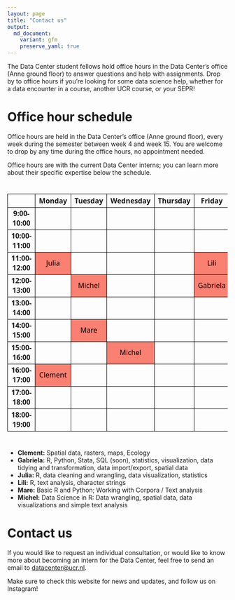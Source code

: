 ```yaml
---
layout: page
title: "Contact us"
output:
  md_document:
    variant: gfm
    preserve_yaml: true
---
```


The Data Center student fellows hold office hours in the Data Center’s
office (Anne ground floor) to answer questions and help with
assignments. Drop by to office hours if you’re looking for some data
science help, whether for a data encounter in a course, another UCR
course, or your SEPR!

# Office hour schedule

Office hours are held in the Data Center’s office (Anne ground floor),
every week during the semester between week 4 and week 15. You are
welcome to drop by any time during the office hours, no appointment
needed.

Office hours are with the current Data Center interns; you can learn
more about their specific expertise below the schedule.

<div id="vtuhcmfprl" style="padding-left:0px;padding-right:0px;padding-top:10px;padding-bottom:10px;overflow-x:auto;overflow-y:auto;width:auto;height:auto;">
<style>#vtuhcmfprl table {
  font-family: system-ui, 'Segoe UI', Roboto, Helvetica, Arial, sans-serif, 'Apple Color Emoji', 'Segoe UI Emoji', 'Segoe UI Symbol', 'Noto Color Emoji';
  -webkit-font-smoothing: antialiased;
  -moz-osx-font-smoothing: grayscale;
}
&#10;#vtuhcmfprl thead, #vtuhcmfprl tbody, #vtuhcmfprl tfoot, #vtuhcmfprl tr, #vtuhcmfprl td, #vtuhcmfprl th {
  border-style: none;
}
&#10;#vtuhcmfprl p {
  margin: 0;
  padding: 0;
}
&#10;#vtuhcmfprl .gt_table {
  display: table;
  border-collapse: collapse;
  line-height: normal;
  margin-left: auto;
  margin-right: auto;
  color: #333333;
  font-size: 16px;
  font-weight: normal;
  font-style: normal;
  background-color: #FFFFFF;
  width: auto;
  border-top-style: solid;
  border-top-width: 2px;
  border-top-color: #A8A8A8;
  border-right-style: none;
  border-right-width: 2px;
  border-right-color: #D3D3D3;
  border-bottom-style: solid;
  border-bottom-width: 2px;
  border-bottom-color: #A8A8A8;
  border-left-style: none;
  border-left-width: 2px;
  border-left-color: #D3D3D3;
}
&#10;#vtuhcmfprl .gt_caption {
  padding-top: 4px;
  padding-bottom: 4px;
}
&#10;#vtuhcmfprl .gt_title {
  color: #333333;
  font-size: 125%;
  font-weight: initial;
  padding-top: 4px;
  padding-bottom: 4px;
  padding-left: 5px;
  padding-right: 5px;
  border-bottom-color: #FFFFFF;
  border-bottom-width: 0;
}
&#10;#vtuhcmfprl .gt_subtitle {
  color: #333333;
  font-size: 85%;
  font-weight: initial;
  padding-top: 3px;
  padding-bottom: 5px;
  padding-left: 5px;
  padding-right: 5px;
  border-top-color: #FFFFFF;
  border-top-width: 0;
}
&#10;#vtuhcmfprl .gt_heading {
  background-color: #FFFFFF;
  text-align: center;
  border-bottom-color: #FFFFFF;
  border-left-style: none;
  border-left-width: 1px;
  border-left-color: #D3D3D3;
  border-right-style: none;
  border-right-width: 1px;
  border-right-color: #D3D3D3;
}
&#10;#vtuhcmfprl .gt_bottom_border {
  border-bottom-style: solid;
  border-bottom-width: 2px;
  border-bottom-color: #D3D3D3;
}
&#10;#vtuhcmfprl .gt_col_headings {
  border-top-style: solid;
  border-top-width: 2px;
  border-top-color: #D3D3D3;
  border-bottom-style: solid;
  border-bottom-width: 2px;
  border-bottom-color: #D3D3D3;
  border-left-style: none;
  border-left-width: 1px;
  border-left-color: #D3D3D3;
  border-right-style: none;
  border-right-width: 1px;
  border-right-color: #D3D3D3;
}
&#10;#vtuhcmfprl .gt_col_heading {
  color: #333333;
  background-color: #FFFFFF;
  font-size: 100%;
  font-weight: normal;
  text-transform: inherit;
  border-left-style: none;
  border-left-width: 1px;
  border-left-color: #D3D3D3;
  border-right-style: none;
  border-right-width: 1px;
  border-right-color: #D3D3D3;
  vertical-align: bottom;
  padding-top: 5px;
  padding-bottom: 6px;
  padding-left: 5px;
  padding-right: 5px;
  overflow-x: hidden;
}
&#10;#vtuhcmfprl .gt_column_spanner_outer {
  color: #333333;
  background-color: #FFFFFF;
  font-size: 100%;
  font-weight: normal;
  text-transform: inherit;
  padding-top: 0;
  padding-bottom: 0;
  padding-left: 4px;
  padding-right: 4px;
}
&#10;#vtuhcmfprl .gt_column_spanner_outer:first-child {
  padding-left: 0;
}
&#10;#vtuhcmfprl .gt_column_spanner_outer:last-child {
  padding-right: 0;
}
&#10;#vtuhcmfprl .gt_column_spanner {
  border-bottom-style: solid;
  border-bottom-width: 2px;
  border-bottom-color: #D3D3D3;
  vertical-align: bottom;
  padding-top: 5px;
  padding-bottom: 5px;
  overflow-x: hidden;
  display: inline-block;
  width: 100%;
}
&#10;#vtuhcmfprl .gt_spanner_row {
  border-bottom-style: hidden;
}
&#10;#vtuhcmfprl .gt_group_heading {
  padding-top: 8px;
  padding-bottom: 8px;
  padding-left: 5px;
  padding-right: 5px;
  color: #333333;
  background-color: #FFFFFF;
  font-size: 100%;
  font-weight: initial;
  text-transform: inherit;
  border-top-style: solid;
  border-top-width: 2px;
  border-top-color: #D3D3D3;
  border-bottom-style: solid;
  border-bottom-width: 2px;
  border-bottom-color: #D3D3D3;
  border-left-style: none;
  border-left-width: 1px;
  border-left-color: #D3D3D3;
  border-right-style: none;
  border-right-width: 1px;
  border-right-color: #D3D3D3;
  vertical-align: middle;
  text-align: left;
}
&#10;#vtuhcmfprl .gt_empty_group_heading {
  padding: 0.5px;
  color: #333333;
  background-color: #FFFFFF;
  font-size: 100%;
  font-weight: initial;
  border-top-style: solid;
  border-top-width: 2px;
  border-top-color: #D3D3D3;
  border-bottom-style: solid;
  border-bottom-width: 2px;
  border-bottom-color: #D3D3D3;
  vertical-align: middle;
}
&#10;#vtuhcmfprl .gt_from_md > :first-child {
  margin-top: 0;
}
&#10;#vtuhcmfprl .gt_from_md > :last-child {
  margin-bottom: 0;
}
&#10;#vtuhcmfprl .gt_row {
  padding-top: 8px;
  padding-bottom: 8px;
  padding-left: 5px;
  padding-right: 5px;
  margin: 10px;
  border-top-style: solid;
  border-top-width: 1px;
  border-top-color: #D3D3D3;
  border-left-style: none;
  border-left-width: 1px;
  border-left-color: #D3D3D3;
  border-right-style: none;
  border-right-width: 1px;
  border-right-color: #D3D3D3;
  vertical-align: middle;
  overflow-x: hidden;
}
&#10;#vtuhcmfprl .gt_stub {
  color: #333333;
  background-color: #FFFFFF;
  font-size: 100%;
  font-weight: initial;
  text-transform: inherit;
  border-right-style: solid;
  border-right-width: 2px;
  border-right-color: #D3D3D3;
  padding-left: 5px;
  padding-right: 5px;
}
&#10;#vtuhcmfprl .gt_stub_row_group {
  color: #333333;
  background-color: #FFFFFF;
  font-size: 100%;
  font-weight: initial;
  text-transform: inherit;
  border-right-style: solid;
  border-right-width: 2px;
  border-right-color: #D3D3D3;
  padding-left: 5px;
  padding-right: 5px;
  vertical-align: top;
}
&#10;#vtuhcmfprl .gt_row_group_first td {
  border-top-width: 2px;
}
&#10;#vtuhcmfprl .gt_row_group_first th {
  border-top-width: 2px;
}
&#10;#vtuhcmfprl .gt_summary_row {
  color: #333333;
  background-color: #FFFFFF;
  text-transform: inherit;
  padding-top: 8px;
  padding-bottom: 8px;
  padding-left: 5px;
  padding-right: 5px;
}
&#10;#vtuhcmfprl .gt_first_summary_row {
  border-top-style: solid;
  border-top-color: #D3D3D3;
}
&#10;#vtuhcmfprl .gt_first_summary_row.thick {
  border-top-width: 2px;
}
&#10;#vtuhcmfprl .gt_last_summary_row {
  padding-top: 8px;
  padding-bottom: 8px;
  padding-left: 5px;
  padding-right: 5px;
  border-bottom-style: solid;
  border-bottom-width: 2px;
  border-bottom-color: #D3D3D3;
}
&#10;#vtuhcmfprl .gt_grand_summary_row {
  color: #333333;
  background-color: #FFFFFF;
  text-transform: inherit;
  padding-top: 8px;
  padding-bottom: 8px;
  padding-left: 5px;
  padding-right: 5px;
}
&#10;#vtuhcmfprl .gt_first_grand_summary_row {
  padding-top: 8px;
  padding-bottom: 8px;
  padding-left: 5px;
  padding-right: 5px;
  border-top-style: double;
  border-top-width: 6px;
  border-top-color: #D3D3D3;
}
&#10;#vtuhcmfprl .gt_last_grand_summary_row_top {
  padding-top: 8px;
  padding-bottom: 8px;
  padding-left: 5px;
  padding-right: 5px;
  border-bottom-style: double;
  border-bottom-width: 6px;
  border-bottom-color: #D3D3D3;
}
&#10;#vtuhcmfprl .gt_striped {
  background-color: rgba(128, 128, 128, 0.05);
}
&#10;#vtuhcmfprl .gt_table_body {
  border-top-style: solid;
  border-top-width: 2px;
  border-top-color: #D3D3D3;
  border-bottom-style: solid;
  border-bottom-width: 2px;
  border-bottom-color: #D3D3D3;
}
&#10;#vtuhcmfprl .gt_footnotes {
  color: #333333;
  background-color: #FFFFFF;
  border-bottom-style: none;
  border-bottom-width: 2px;
  border-bottom-color: #D3D3D3;
  border-left-style: none;
  border-left-width: 2px;
  border-left-color: #D3D3D3;
  border-right-style: none;
  border-right-width: 2px;
  border-right-color: #D3D3D3;
}
&#10;#vtuhcmfprl .gt_footnote {
  margin: 0px;
  font-size: 90%;
  padding-top: 4px;
  padding-bottom: 4px;
  padding-left: 5px;
  padding-right: 5px;
}
&#10;#vtuhcmfprl .gt_sourcenotes {
  color: #333333;
  background-color: #FFFFFF;
  border-bottom-style: none;
  border-bottom-width: 2px;
  border-bottom-color: #D3D3D3;
  border-left-style: none;
  border-left-width: 2px;
  border-left-color: #D3D3D3;
  border-right-style: none;
  border-right-width: 2px;
  border-right-color: #D3D3D3;
}
&#10;#vtuhcmfprl .gt_sourcenote {
  font-size: 90%;
  padding-top: 4px;
  padding-bottom: 4px;
  padding-left: 5px;
  padding-right: 5px;
}
&#10;#vtuhcmfprl .gt_left {
  text-align: left;
}
&#10;#vtuhcmfprl .gt_center {
  text-align: center;
}
&#10;#vtuhcmfprl .gt_right {
  text-align: right;
  font-variant-numeric: tabular-nums;
}
&#10;#vtuhcmfprl .gt_font_normal {
  font-weight: normal;
}
&#10;#vtuhcmfprl .gt_font_bold {
  font-weight: bold;
}
&#10;#vtuhcmfprl .gt_font_italic {
  font-style: italic;
}
&#10;#vtuhcmfprl .gt_super {
  font-size: 65%;
}
&#10;#vtuhcmfprl .gt_footnote_marks {
  font-size: 75%;
  vertical-align: 0.4em;
  position: initial;
}
&#10;#vtuhcmfprl .gt_asterisk {
  font-size: 100%;
  vertical-align: 0;
}
&#10;#vtuhcmfprl .gt_indent_1 {
  text-indent: 5px;
}
&#10;#vtuhcmfprl .gt_indent_2 {
  text-indent: 10px;
}
&#10;#vtuhcmfprl .gt_indent_3 {
  text-indent: 15px;
}
&#10;#vtuhcmfprl .gt_indent_4 {
  text-indent: 20px;
}
&#10;#vtuhcmfprl .gt_indent_5 {
  text-indent: 25px;
}
&#10;#vtuhcmfprl .katex-display {
  display: inline-flex !important;
  margin-bottom: 0.75em !important;
}
&#10;#vtuhcmfprl div.Reactable > div.rt-table > div.rt-thead > div.rt-tr.rt-tr-group-header > div.rt-th-group:after {
  height: 0px !important;
}
</style>
<table class="gt_table" data-quarto-disable-processing="false" data-quarto-bootstrap="false">
  <thead>
    <tr class="gt_col_headings">
      <th class="gt_col_heading gt_columns_bottom_border gt_right" rowspan="1" colspan="1" style="border-left-width: 1px; border-left-style: solid; border-left-color: #000000; border-right-width: 1px; border-right-style: solid; border-right-color: #000000; border-top-width: 1px; border-top-style: solid; border-top-color: #000000; border-bottom-width: 1px; border-bottom-style: solid; border-bottom-color: #000000; text-align: center; font-weight: bold;" scope="col" id="a-"> </th>
      <th class="gt_col_heading gt_columns_bottom_border gt_left" rowspan="1" colspan="1" style="border-left-width: 1px; border-left-style: solid; border-left-color: #000000; border-right-width: 1px; border-right-style: solid; border-right-color: #000000; border-top-width: 1px; border-top-style: solid; border-top-color: #000000; border-bottom-width: 1px; border-bottom-style: solid; border-bottom-color: #000000; text-align: center; font-weight: bold;" scope="col" id="Monday">Monday</th>
      <th class="gt_col_heading gt_columns_bottom_border gt_left" rowspan="1" colspan="1" style="border-left-width: 1px; border-left-style: solid; border-left-color: #000000; border-right-width: 1px; border-right-style: solid; border-right-color: #000000; border-top-width: 1px; border-top-style: solid; border-top-color: #000000; border-bottom-width: 1px; border-bottom-style: solid; border-bottom-color: #000000; text-align: center; font-weight: bold;" scope="col" id="Tuesday">Tuesday</th>
      <th class="gt_col_heading gt_columns_bottom_border gt_left" rowspan="1" colspan="1" style="border-left-width: 1px; border-left-style: solid; border-left-color: #000000; border-right-width: 1px; border-right-style: solid; border-right-color: #000000; border-top-width: 1px; border-top-style: solid; border-top-color: #000000; border-bottom-width: 1px; border-bottom-style: solid; border-bottom-color: #000000; text-align: center; font-weight: bold;" scope="col" id="Wednesday">Wednesday</th>
      <th class="gt_col_heading gt_columns_bottom_border gt_center" rowspan="1" colspan="1" style="border-left-width: 1px; border-left-style: solid; border-left-color: #000000; border-right-width: 1px; border-right-style: solid; border-right-color: #000000; border-top-width: 1px; border-top-style: solid; border-top-color: #000000; border-bottom-width: 1px; border-bottom-style: solid; border-bottom-color: #000000; text-align: center; font-weight: bold;" scope="col" id="Thursday">Thursday</th>
      <th class="gt_col_heading gt_columns_bottom_border gt_left" rowspan="1" colspan="1" style="border-left-width: 1px; border-left-style: solid; border-left-color: #000000; border-right-width: 1px; border-right-style: solid; border-right-color: #000000; border-top-width: 1px; border-top-style: solid; border-top-color: #000000; border-bottom-width: 1px; border-bottom-style: solid; border-bottom-color: #000000; text-align: center; font-weight: bold;" scope="col" id="Friday">Friday</th>
    </tr>
  </thead>
  <tbody class="gt_table_body">
    <tr><td headers=" " class="gt_row gt_right" style="border-left-width: 1px; border-left-style: solid; border-left-color: #000000; border-right-width: 1px; border-right-style: solid; border-right-color: #000000; border-top-width: 1px; border-top-style: solid; border-top-color: #000000; border-bottom-width: 1px; border-bottom-style: solid; border-bottom-color: #000000; text-align: center; font-weight: bold;">9:00-10:00</td>
<td headers="Monday" class="gt_row gt_left" style="background-color: rgba(255,255,255,0); color: #000000; text-align: center; border-left-width: 1px; border-left-style: solid; border-left-color: #000000; border-right-width: 1px; border-right-style: solid; border-right-color: #000000; border-top-width: 1px; border-top-style: solid; border-top-color: #000000; border-bottom-width: 1px; border-bottom-style: solid; border-bottom-color: #000000;"><br /></td>
<td headers="Tuesday" class="gt_row gt_left" style="background-color: rgba(255,255,255,0); color: #000000; text-align: center; border-left-width: 1px; border-left-style: solid; border-left-color: #000000; border-right-width: 1px; border-right-style: solid; border-right-color: #000000; border-top-width: 1px; border-top-style: solid; border-top-color: #000000; border-bottom-width: 1px; border-bottom-style: solid; border-bottom-color: #000000;"><br /></td>
<td headers="Wednesday" class="gt_row gt_left" style="background-color: rgba(255,255,255,0); color: #000000; text-align: center; border-left-width: 1px; border-left-style: solid; border-left-color: #000000; border-right-width: 1px; border-right-style: solid; border-right-color: #000000; border-top-width: 1px; border-top-style: solid; border-top-color: #000000; border-bottom-width: 1px; border-bottom-style: solid; border-bottom-color: #000000;"><br /></td>
<td headers="Thursday" class="gt_row gt_center" style="background-color: rgba(255,255,255,0); color: #000000; text-align: center; border-left-width: 1px; border-left-style: solid; border-left-color: #000000; border-right-width: 1px; border-right-style: solid; border-right-color: #000000; border-top-width: 1px; border-top-style: solid; border-top-color: #000000; border-bottom-width: 1px; border-bottom-style: solid; border-bottom-color: #000000;"><br /></td>
<td headers="Friday" class="gt_row gt_left" style="background-color: rgba(255,255,255,0); color: #000000; text-align: center; border-left-width: 1px; border-left-style: solid; border-left-color: #000000; border-right-width: 1px; border-right-style: solid; border-right-color: #000000; border-top-width: 1px; border-top-style: solid; border-top-color: #000000; border-bottom-width: 1px; border-bottom-style: solid; border-bottom-color: #000000;"><br /></td></tr>
    <tr><td headers=" " class="gt_row gt_right" style="border-left-width: 1px; border-left-style: solid; border-left-color: #000000; border-right-width: 1px; border-right-style: solid; border-right-color: #000000; border-top-width: 1px; border-top-style: solid; border-top-color: #000000; border-bottom-width: 1px; border-bottom-style: solid; border-bottom-color: #000000; text-align: center; font-weight: bold;">10:00-11:00</td>
<td headers="Monday" class="gt_row gt_left" style="background-color: rgba(255,255,255,0); color: #000000; text-align: center; border-left-width: 1px; border-left-style: solid; border-left-color: #000000; border-right-width: 1px; border-right-style: solid; border-right-color: #000000; border-top-width: 1px; border-top-style: solid; border-top-color: #000000; border-bottom-width: 1px; border-bottom-style: solid; border-bottom-color: #000000;"><br /></td>
<td headers="Tuesday" class="gt_row gt_left" style="background-color: rgba(255,255,255,0); color: #000000; text-align: center; border-left-width: 1px; border-left-style: solid; border-left-color: #000000; border-right-width: 1px; border-right-style: solid; border-right-color: #000000; border-top-width: 1px; border-top-style: solid; border-top-color: #000000; border-bottom-width: 1px; border-bottom-style: solid; border-bottom-color: #000000;"><br /></td>
<td headers="Wednesday" class="gt_row gt_left" style="background-color: rgba(255,255,255,0); color: #000000; text-align: center; border-left-width: 1px; border-left-style: solid; border-left-color: #000000; border-right-width: 1px; border-right-style: solid; border-right-color: #000000; border-top-width: 1px; border-top-style: solid; border-top-color: #000000; border-bottom-width: 1px; border-bottom-style: solid; border-bottom-color: #000000;"><br /></td>
<td headers="Thursday" class="gt_row gt_center" style="background-color: rgba(255,255,255,0); color: #000000; text-align: center; border-left-width: 1px; border-left-style: solid; border-left-color: #000000; border-right-width: 1px; border-right-style: solid; border-right-color: #000000; border-top-width: 1px; border-top-style: solid; border-top-color: #000000; border-bottom-width: 1px; border-bottom-style: solid; border-bottom-color: #000000;"><br /></td>
<td headers="Friday" class="gt_row gt_left" style="background-color: rgba(255,255,255,0); color: #000000; text-align: center; border-left-width: 1px; border-left-style: solid; border-left-color: #000000; border-right-width: 1px; border-right-style: solid; border-right-color: #000000; border-top-width: 1px; border-top-style: solid; border-top-color: #000000; border-bottom-width: 1px; border-bottom-style: solid; border-bottom-color: #000000;"><br /></td></tr>
    <tr><td headers=" " class="gt_row gt_right" style="border-left-width: 1px; border-left-style: solid; border-left-color: #000000; border-right-width: 1px; border-right-style: solid; border-right-color: #000000; border-top-width: 1px; border-top-style: solid; border-top-color: #000000; border-bottom-width: 1px; border-bottom-style: solid; border-bottom-color: #000000; text-align: center; font-weight: bold;">11:00-12:00</td>
<td headers="Monday" class="gt_row gt_left" style="background-color: #FA8072; color: #000000; text-align: center; border-left-width: 1px; border-left-style: solid; border-left-color: #000000; border-right-width: 1px; border-right-style: solid; border-right-color: #000000; border-top-width: 1px; border-top-style: solid; border-top-color: #000000; border-bottom-width: 1px; border-bottom-style: solid; border-bottom-color: #000000;">Julia</td>
<td headers="Tuesday" class="gt_row gt_left" style="background-color: rgba(255,255,255,0); color: #000000; text-align: center; border-left-width: 1px; border-left-style: solid; border-left-color: #000000; border-right-width: 1px; border-right-style: solid; border-right-color: #000000; border-top-width: 1px; border-top-style: solid; border-top-color: #000000; border-bottom-width: 1px; border-bottom-style: solid; border-bottom-color: #000000;"><br /></td>
<td headers="Wednesday" class="gt_row gt_left" style="background-color: rgba(255,255,255,0); color: #000000; text-align: center; border-left-width: 1px; border-left-style: solid; border-left-color: #000000; border-right-width: 1px; border-right-style: solid; border-right-color: #000000; border-top-width: 1px; border-top-style: solid; border-top-color: #000000; border-bottom-width: 1px; border-bottom-style: solid; border-bottom-color: #000000;"><br /></td>
<td headers="Thursday" class="gt_row gt_center" style="background-color: rgba(255,255,255,0); color: #000000; text-align: center; border-left-width: 1px; border-left-style: solid; border-left-color: #000000; border-right-width: 1px; border-right-style: solid; border-right-color: #000000; border-top-width: 1px; border-top-style: solid; border-top-color: #000000; border-bottom-width: 1px; border-bottom-style: solid; border-bottom-color: #000000;"><br /></td>
<td headers="Friday" class="gt_row gt_left" style="background-color: #FA8072; color: #000000; text-align: center; border-left-width: 1px; border-left-style: solid; border-left-color: #000000; border-right-width: 1px; border-right-style: solid; border-right-color: #000000; border-top-width: 1px; border-top-style: solid; border-top-color: #000000; border-bottom-width: 1px; border-bottom-style: solid; border-bottom-color: #000000;">Lili</td></tr>
    <tr><td headers=" " class="gt_row gt_right" style="border-left-width: 1px; border-left-style: solid; border-left-color: #000000; border-right-width: 1px; border-right-style: solid; border-right-color: #000000; border-top-width: 1px; border-top-style: solid; border-top-color: #000000; border-bottom-width: 1px; border-bottom-style: solid; border-bottom-color: #000000; text-align: center; font-weight: bold;">12:00-13:00</td>
<td headers="Monday" class="gt_row gt_left" style="background-color: rgba(255,255,255,0); color: #000000; text-align: center; border-left-width: 1px; border-left-style: solid; border-left-color: #000000; border-right-width: 1px; border-right-style: solid; border-right-color: #000000; border-top-width: 1px; border-top-style: solid; border-top-color: #000000; border-bottom-width: 1px; border-bottom-style: solid; border-bottom-color: #000000;"><br /></td>
<td headers="Tuesday" class="gt_row gt_left" style="background-color: #FA8072; color: #000000; text-align: center; border-left-width: 1px; border-left-style: solid; border-left-color: #000000; border-right-width: 1px; border-right-style: solid; border-right-color: #000000; border-top-width: 1px; border-top-style: solid; border-top-color: #000000; border-bottom-width: 1px; border-bottom-style: solid; border-bottom-color: #000000;">Michel</td>
<td headers="Wednesday" class="gt_row gt_left" style="background-color: rgba(255,255,255,0); color: #000000; text-align: center; border-left-width: 1px; border-left-style: solid; border-left-color: #000000; border-right-width: 1px; border-right-style: solid; border-right-color: #000000; border-top-width: 1px; border-top-style: solid; border-top-color: #000000; border-bottom-width: 1px; border-bottom-style: solid; border-bottom-color: #000000;"><br /></td>
<td headers="Thursday" class="gt_row gt_center" style="background-color: rgba(255,255,255,0); color: #000000; text-align: center; border-left-width: 1px; border-left-style: solid; border-left-color: #000000; border-right-width: 1px; border-right-style: solid; border-right-color: #000000; border-top-width: 1px; border-top-style: solid; border-top-color: #000000; border-bottom-width: 1px; border-bottom-style: solid; border-bottom-color: #000000;"><br /></td>
<td headers="Friday" class="gt_row gt_left" style="background-color: #FA8072; color: #000000; text-align: center; border-left-width: 1px; border-left-style: solid; border-left-color: #000000; border-right-width: 1px; border-right-style: solid; border-right-color: #000000; border-top-width: 1px; border-top-style: solid; border-top-color: #000000; border-bottom-width: 1px; border-bottom-style: solid; border-bottom-color: #000000;">Gabriela</td></tr>
    <tr><td headers=" " class="gt_row gt_right" style="border-left-width: 1px; border-left-style: solid; border-left-color: #000000; border-right-width: 1px; border-right-style: solid; border-right-color: #000000; border-top-width: 1px; border-top-style: solid; border-top-color: #000000; border-bottom-width: 1px; border-bottom-style: solid; border-bottom-color: #000000; text-align: center; font-weight: bold;">13:00-14:00</td>
<td headers="Monday" class="gt_row gt_left" style="background-color: rgba(255,255,255,0); color: #000000; text-align: center; border-left-width: 1px; border-left-style: solid; border-left-color: #000000; border-right-width: 1px; border-right-style: solid; border-right-color: #000000; border-top-width: 1px; border-top-style: solid; border-top-color: #000000; border-bottom-width: 1px; border-bottom-style: solid; border-bottom-color: #000000;"><br /></td>
<td headers="Tuesday" class="gt_row gt_left" style="background-color: rgba(255,255,255,0); color: #000000; text-align: center; border-left-width: 1px; border-left-style: solid; border-left-color: #000000; border-right-width: 1px; border-right-style: solid; border-right-color: #000000; border-top-width: 1px; border-top-style: solid; border-top-color: #000000; border-bottom-width: 1px; border-bottom-style: solid; border-bottom-color: #000000;"><br /></td>
<td headers="Wednesday" class="gt_row gt_left" style="background-color: rgba(255,255,255,0); color: #000000; text-align: center; border-left-width: 1px; border-left-style: solid; border-left-color: #000000; border-right-width: 1px; border-right-style: solid; border-right-color: #000000; border-top-width: 1px; border-top-style: solid; border-top-color: #000000; border-bottom-width: 1px; border-bottom-style: solid; border-bottom-color: #000000;"><br /></td>
<td headers="Thursday" class="gt_row gt_center" style="background-color: rgba(255,255,255,0); color: #000000; text-align: center; border-left-width: 1px; border-left-style: solid; border-left-color: #000000; border-right-width: 1px; border-right-style: solid; border-right-color: #000000; border-top-width: 1px; border-top-style: solid; border-top-color: #000000; border-bottom-width: 1px; border-bottom-style: solid; border-bottom-color: #000000;"><br /></td>
<td headers="Friday" class="gt_row gt_left" style="background-color: rgba(255,255,255,0); color: #000000; text-align: center; border-left-width: 1px; border-left-style: solid; border-left-color: #000000; border-right-width: 1px; border-right-style: solid; border-right-color: #000000; border-top-width: 1px; border-top-style: solid; border-top-color: #000000; border-bottom-width: 1px; border-bottom-style: solid; border-bottom-color: #000000;"><br /></td></tr>
    <tr><td headers=" " class="gt_row gt_right" style="border-left-width: 1px; border-left-style: solid; border-left-color: #000000; border-right-width: 1px; border-right-style: solid; border-right-color: #000000; border-top-width: 1px; border-top-style: solid; border-top-color: #000000; border-bottom-width: 1px; border-bottom-style: solid; border-bottom-color: #000000; text-align: center; font-weight: bold;">14:00-15:00</td>
<td headers="Monday" class="gt_row gt_left" style="background-color: rgba(255,255,255,0); color: #000000; text-align: center; border-left-width: 1px; border-left-style: solid; border-left-color: #000000; border-right-width: 1px; border-right-style: solid; border-right-color: #000000; border-top-width: 1px; border-top-style: solid; border-top-color: #000000; border-bottom-width: 1px; border-bottom-style: solid; border-bottom-color: #000000;"><br /></td>
<td headers="Tuesday" class="gt_row gt_left" style="background-color: #FA8072; color: #000000; text-align: center; border-left-width: 1px; border-left-style: solid; border-left-color: #000000; border-right-width: 1px; border-right-style: solid; border-right-color: #000000; border-top-width: 1px; border-top-style: solid; border-top-color: #000000; border-bottom-width: 1px; border-bottom-style: solid; border-bottom-color: #000000;">Mare</td>
<td headers="Wednesday" class="gt_row gt_left" style="background-color: rgba(255,255,255,0); color: #000000; text-align: center; border-left-width: 1px; border-left-style: solid; border-left-color: #000000; border-right-width: 1px; border-right-style: solid; border-right-color: #000000; border-top-width: 1px; border-top-style: solid; border-top-color: #000000; border-bottom-width: 1px; border-bottom-style: solid; border-bottom-color: #000000;"><br /></td>
<td headers="Thursday" class="gt_row gt_center" style="background-color: rgba(255,255,255,0); color: #000000; text-align: center; border-left-width: 1px; border-left-style: solid; border-left-color: #000000; border-right-width: 1px; border-right-style: solid; border-right-color: #000000; border-top-width: 1px; border-top-style: solid; border-top-color: #000000; border-bottom-width: 1px; border-bottom-style: solid; border-bottom-color: #000000;"><br /></td>
<td headers="Friday" class="gt_row gt_left" style="background-color: rgba(255,255,255,0); color: #000000; text-align: center; border-left-width: 1px; border-left-style: solid; border-left-color: #000000; border-right-width: 1px; border-right-style: solid; border-right-color: #000000; border-top-width: 1px; border-top-style: solid; border-top-color: #000000; border-bottom-width: 1px; border-bottom-style: solid; border-bottom-color: #000000;"><br /></td></tr>
    <tr><td headers=" " class="gt_row gt_right" style="border-left-width: 1px; border-left-style: solid; border-left-color: #000000; border-right-width: 1px; border-right-style: solid; border-right-color: #000000; border-top-width: 1px; border-top-style: solid; border-top-color: #000000; border-bottom-width: 1px; border-bottom-style: solid; border-bottom-color: #000000; text-align: center; font-weight: bold;">15:00-16:00</td>
<td headers="Monday" class="gt_row gt_left" style="background-color: rgba(255,255,255,0); color: #000000; text-align: center; border-left-width: 1px; border-left-style: solid; border-left-color: #000000; border-right-width: 1px; border-right-style: solid; border-right-color: #000000; border-top-width: 1px; border-top-style: solid; border-top-color: #000000; border-bottom-width: 1px; border-bottom-style: solid; border-bottom-color: #000000;"><br /></td>
<td headers="Tuesday" class="gt_row gt_left" style="background-color: rgba(255,255,255,0); color: #000000; text-align: center; border-left-width: 1px; border-left-style: solid; border-left-color: #000000; border-right-width: 1px; border-right-style: solid; border-right-color: #000000; border-top-width: 1px; border-top-style: solid; border-top-color: #000000; border-bottom-width: 1px; border-bottom-style: solid; border-bottom-color: #000000;"><br /></td>
<td headers="Wednesday" class="gt_row gt_left" style="background-color: #FA8072; color: #000000; text-align: center; border-left-width: 1px; border-left-style: solid; border-left-color: #000000; border-right-width: 1px; border-right-style: solid; border-right-color: #000000; border-top-width: 1px; border-top-style: solid; border-top-color: #000000; border-bottom-width: 1px; border-bottom-style: solid; border-bottom-color: #000000;">Michel</td>
<td headers="Thursday" class="gt_row gt_center" style="background-color: rgba(255,255,255,0); color: #000000; text-align: center; border-left-width: 1px; border-left-style: solid; border-left-color: #000000; border-right-width: 1px; border-right-style: solid; border-right-color: #000000; border-top-width: 1px; border-top-style: solid; border-top-color: #000000; border-bottom-width: 1px; border-bottom-style: solid; border-bottom-color: #000000;"><br /></td>
<td headers="Friday" class="gt_row gt_left" style="background-color: rgba(255,255,255,0); color: #000000; text-align: center; border-left-width: 1px; border-left-style: solid; border-left-color: #000000; border-right-width: 1px; border-right-style: solid; border-right-color: #000000; border-top-width: 1px; border-top-style: solid; border-top-color: #000000; border-bottom-width: 1px; border-bottom-style: solid; border-bottom-color: #000000;"><br /></td></tr>
    <tr><td headers=" " class="gt_row gt_right" style="border-left-width: 1px; border-left-style: solid; border-left-color: #000000; border-right-width: 1px; border-right-style: solid; border-right-color: #000000; border-top-width: 1px; border-top-style: solid; border-top-color: #000000; border-bottom-width: 1px; border-bottom-style: solid; border-bottom-color: #000000; text-align: center; font-weight: bold;">16:00-17:00</td>
<td headers="Monday" class="gt_row gt_left" style="background-color: #FA8072; color: #000000; text-align: center; border-left-width: 1px; border-left-style: solid; border-left-color: #000000; border-right-width: 1px; border-right-style: solid; border-right-color: #000000; border-top-width: 1px; border-top-style: solid; border-top-color: #000000; border-bottom-width: 1px; border-bottom-style: solid; border-bottom-color: #000000;">Clement</td>
<td headers="Tuesday" class="gt_row gt_left" style="background-color: rgba(255,255,255,0); color: #000000; text-align: center; border-left-width: 1px; border-left-style: solid; border-left-color: #000000; border-right-width: 1px; border-right-style: solid; border-right-color: #000000; border-top-width: 1px; border-top-style: solid; border-top-color: #000000; border-bottom-width: 1px; border-bottom-style: solid; border-bottom-color: #000000;"><br /></td>
<td headers="Wednesday" class="gt_row gt_left" style="background-color: rgba(255,255,255,0); color: #000000; text-align: center; border-left-width: 1px; border-left-style: solid; border-left-color: #000000; border-right-width: 1px; border-right-style: solid; border-right-color: #000000; border-top-width: 1px; border-top-style: solid; border-top-color: #000000; border-bottom-width: 1px; border-bottom-style: solid; border-bottom-color: #000000;"><br /></td>
<td headers="Thursday" class="gt_row gt_center" style="background-color: rgba(255,255,255,0); color: #000000; text-align: center; border-left-width: 1px; border-left-style: solid; border-left-color: #000000; border-right-width: 1px; border-right-style: solid; border-right-color: #000000; border-top-width: 1px; border-top-style: solid; border-top-color: #000000; border-bottom-width: 1px; border-bottom-style: solid; border-bottom-color: #000000;"><br /></td>
<td headers="Friday" class="gt_row gt_left" style="background-color: rgba(255,255,255,0); color: #000000; text-align: center; border-left-width: 1px; border-left-style: solid; border-left-color: #000000; border-right-width: 1px; border-right-style: solid; border-right-color: #000000; border-top-width: 1px; border-top-style: solid; border-top-color: #000000; border-bottom-width: 1px; border-bottom-style: solid; border-bottom-color: #000000;"><br /></td></tr>
    <tr><td headers=" " class="gt_row gt_right" style="border-left-width: 1px; border-left-style: solid; border-left-color: #000000; border-right-width: 1px; border-right-style: solid; border-right-color: #000000; border-top-width: 1px; border-top-style: solid; border-top-color: #000000; border-bottom-width: 1px; border-bottom-style: solid; border-bottom-color: #000000; text-align: center; font-weight: bold;">17:00-18:00</td>
<td headers="Monday" class="gt_row gt_left" style="background-color: rgba(255,255,255,0); color: #000000; text-align: center; border-left-width: 1px; border-left-style: solid; border-left-color: #000000; border-right-width: 1px; border-right-style: solid; border-right-color: #000000; border-top-width: 1px; border-top-style: solid; border-top-color: #000000; border-bottom-width: 1px; border-bottom-style: solid; border-bottom-color: #000000;"><br /></td>
<td headers="Tuesday" class="gt_row gt_left" style="background-color: rgba(255,255,255,0); color: #000000; text-align: center; border-left-width: 1px; border-left-style: solid; border-left-color: #000000; border-right-width: 1px; border-right-style: solid; border-right-color: #000000; border-top-width: 1px; border-top-style: solid; border-top-color: #000000; border-bottom-width: 1px; border-bottom-style: solid; border-bottom-color: #000000;"><br /></td>
<td headers="Wednesday" class="gt_row gt_left" style="background-color: rgba(255,255,255,0); color: #000000; text-align: center; border-left-width: 1px; border-left-style: solid; border-left-color: #000000; border-right-width: 1px; border-right-style: solid; border-right-color: #000000; border-top-width: 1px; border-top-style: solid; border-top-color: #000000; border-bottom-width: 1px; border-bottom-style: solid; border-bottom-color: #000000;"><br /></td>
<td headers="Thursday" class="gt_row gt_center" style="background-color: rgba(255,255,255,0); color: #000000; text-align: center; border-left-width: 1px; border-left-style: solid; border-left-color: #000000; border-right-width: 1px; border-right-style: solid; border-right-color: #000000; border-top-width: 1px; border-top-style: solid; border-top-color: #000000; border-bottom-width: 1px; border-bottom-style: solid; border-bottom-color: #000000;"><br /></td>
<td headers="Friday" class="gt_row gt_left" style="background-color: rgba(255,255,255,0); color: #000000; text-align: center; border-left-width: 1px; border-left-style: solid; border-left-color: #000000; border-right-width: 1px; border-right-style: solid; border-right-color: #000000; border-top-width: 1px; border-top-style: solid; border-top-color: #000000; border-bottom-width: 1px; border-bottom-style: solid; border-bottom-color: #000000;"><br /></td></tr>
    <tr><td headers=" " class="gt_row gt_right" style="border-left-width: 1px; border-left-style: solid; border-left-color: #000000; border-right-width: 1px; border-right-style: solid; border-right-color: #000000; border-top-width: 1px; border-top-style: solid; border-top-color: #000000; border-bottom-width: 1px; border-bottom-style: solid; border-bottom-color: #000000; text-align: center; font-weight: bold;">18:00-19:00</td>
<td headers="Monday" class="gt_row gt_left" style="background-color: rgba(255,255,255,0); color: #000000; text-align: center; border-left-width: 1px; border-left-style: solid; border-left-color: #000000; border-right-width: 1px; border-right-style: solid; border-right-color: #000000; border-top-width: 1px; border-top-style: solid; border-top-color: #000000; border-bottom-width: 1px; border-bottom-style: solid; border-bottom-color: #000000;"><br /></td>
<td headers="Tuesday" class="gt_row gt_left" style="background-color: rgba(255,255,255,0); color: #000000; text-align: center; border-left-width: 1px; border-left-style: solid; border-left-color: #000000; border-right-width: 1px; border-right-style: solid; border-right-color: #000000; border-top-width: 1px; border-top-style: solid; border-top-color: #000000; border-bottom-width: 1px; border-bottom-style: solid; border-bottom-color: #000000;"><br /></td>
<td headers="Wednesday" class="gt_row gt_left" style="background-color: rgba(255,255,255,0); color: #000000; text-align: center; border-left-width: 1px; border-left-style: solid; border-left-color: #000000; border-right-width: 1px; border-right-style: solid; border-right-color: #000000; border-top-width: 1px; border-top-style: solid; border-top-color: #000000; border-bottom-width: 1px; border-bottom-style: solid; border-bottom-color: #000000;"><br /></td>
<td headers="Thursday" class="gt_row gt_center" style="background-color: rgba(255,255,255,0); color: #000000; text-align: center; border-left-width: 1px; border-left-style: solid; border-left-color: #000000; border-right-width: 1px; border-right-style: solid; border-right-color: #000000; border-top-width: 1px; border-top-style: solid; border-top-color: #000000; border-bottom-width: 1px; border-bottom-style: solid; border-bottom-color: #000000;"><br /></td>
<td headers="Friday" class="gt_row gt_left" style="background-color: rgba(255,255,255,0); color: #000000; text-align: center; border-left-width: 1px; border-left-style: solid; border-left-color: #000000; border-right-width: 1px; border-right-style: solid; border-right-color: #000000; border-top-width: 1px; border-top-style: solid; border-top-color: #000000; border-bottom-width: 1px; border-bottom-style: solid; border-bottom-color: #000000;"><br /></td></tr>
  </tbody>
  &#10;  
</table>
</div>

- **Clement:** Spatial data, rasters, maps, Ecology
- **Gabriela:** R, Python, Stata, SQL (soon), statistics, visualization,
  data tidying and transformation, data import/export, spatial data
- **Julia:** R, data cleaning and wrangling, data visualization,
  statistics
- **Lili:** R, text analysis, character strings
- **Mare:** Basic R and Python; Working with Corpora / Text analysis
- **Michel:** Data Science in R: Data wrangling, spatial data, data
  visualizations and simple text analysis

# Contact us

If you would like to request an individual consultation, or would like
to know more about becoming an intern for the Data Center, feel free to
send an email to <datacenter@ucr.nl>.

Make sure to check this website for news and updates, and follow us on
Instagram!
